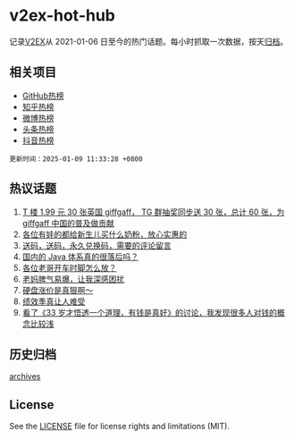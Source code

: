 # v2ex-hot-hub

 记录[V2EX](https://www.v2ex.com/)从 2021-01-06 日至今的热门话题。每小时抓取一次数据，按天[归档](archives)。
 
 ## 相关项目

- [GitHub热榜](https://github.com/lonnyzhang423/github-hot-hub)
- [知乎热榜](https://github.com/lonnyzhang423/zhihu-hot-hub)
- [微博热榜](https://github.com/lonnyzhang423/weibo-hot-hub)
- [头条热榜](https://github.com/lonnyzhang423/toutiao-hot-hub)
- [抖音热榜](https://github.com/lonnyzhang423/douyin-hot-hub)


 `更新时间：2025-01-09 11:33:28 +0800`

## 热议话题

1. [T 楼 1.99 元 30 张英国 giffgaff， TG 群抽奖同步送 30 张，总计 60 张，为 giffgaff 中国的普及做贡献](https://www.v2ex.com/t/1103737)
1. [各位有娃的都给新生儿买什么奶粉，放心实惠的](https://www.v2ex.com/t/1103596)
1. [送码，送码，永久兑换码，需要的评论留言](https://www.v2ex.com/t/1103712)
1. [国内的 Java 体系真的很落后吗？](https://www.v2ex.com/t/1103584)
1. [各位老哥开车时脚怎么放？](https://www.v2ex.com/t/1103779)
1. [老妈脾气易爆，让我深感困扰](https://www.v2ex.com/t/1103758)
1. [硬盘涨价是真狠啊～](https://www.v2ex.com/t/1103553)
1. [绩效季真让人难受](https://www.v2ex.com/t/1103762)
1. [看了《33 岁才悟透一个道理，有钱是真好》的讨论，我发现很多人对钱的概念比较浅](https://www.v2ex.com/t/1103742)

## 历史归档

[archives](archives)

## License

See the [LICENSE](LICENSE) file for license rights and limitations (MIT).
